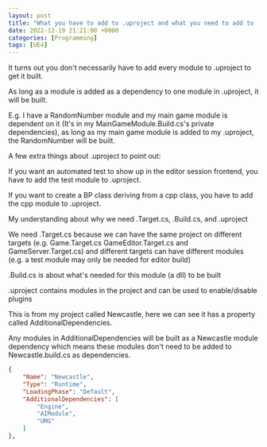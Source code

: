 ```yaml
---
layout: post
title: "What you have to add to .uproject and what you need to add to .Build.cs"
date: 2022-12-19 21:21:00 +0000
categories: [Programming]
tags: [UE4]
---
```


It turns out you don't necessarily have to add every module to .uproject to get it built.

As long as a module is added as a dependency to one module in .uproject, it will be built.

E.g. I have a RandomNumber module and my main game module is dependent on it (It's in my MainGameModule.Build.cs's private dependencies), as long as my main game module is added to my .uproject, the RandomNumber will be built.

A few extra things about .uproject to point out:

If you want an automated test to show up in the editor session frontend, you have to add the test module to .uproject.

If you want to create a BP class deriving from a cpp class, you have to add the cpp module to .uproject.

My understanding about why we need .Target.cs, .Build.cs, and .uproject

We need .Target.cs because we can have the same project on different targets (e.g. Game.Target.cs GameEditor.Target.cs and GameServer.Target.cs) and different targets can have different modules (e.g. a test module may only be needed for editor build)

.Build.cs is about what's needed for this module (a dll) to be built

.uproject contains modules in the project and can be used to enable/disable plugins

This is from my project called Newcastle, here we can see it has a property called AdditionalDependencies.

Any modules in AdditionalDependencies will be built as a Newcastle module dependency which means these modules don't need to be added to Newcastle.build.cs as dependencies.

```json
{
    "Name": "Newcastle",
    "Type": "Runtime",
    "LoadingPhase": "Default",
    "AdditionalDependencies": [
        "Engine",
        "AIModule",
        "UMG"
    ]
},
```